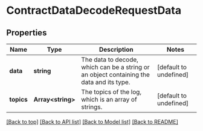 # ContractDataDecodeRequestData

## Properties

|Name | Type | Description | Notes|
|------------ | ------------- | ------------- | -------------|
|**data** | **string** | The data to decode, which can be a string or an object containing the data and its type. | [default to undefined]|
|**topics** | **Array&lt;string&gt;** | The topics of the log, which is an array of strings. | [default to undefined]|




[[Back to top]](#) [[Back to API list]](../../README.md#documentation-for-api-endpoints) [[Back to Model list]](../../README.md#documentation-for-models) [[Back to README]](../../README.md)
